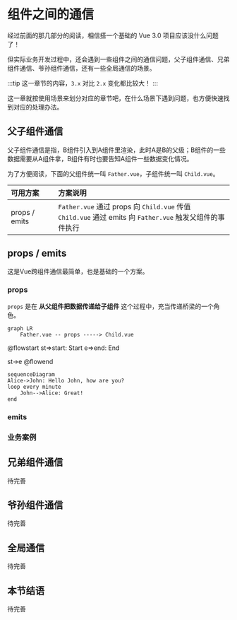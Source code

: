 # 组件之间的通信

经过前面的那几部分的阅读，相信搭一个基础的 Vue 3.0 项目应该没什么问题了！

但实际业务开发过程中，还会遇到一些组件之间的通信问题，父子组件通信、兄弟组件通信、爷孙组件通信，还有一些全局通信的场景。

:::tip
这一章节的内容，`3.x` 对比 `2.x` 变化都比较大！
:::

这一章就按使用场景来划分对应的章节吧，在什么场景下遇到问题，也方便快速找到对应的处理办法。

## 父子组件通信

父子组件通信是指，B组件引入到A组件里渲染，此时A是B的父级；B组件的一些数据需要从A组件拿，B组件有时也要告知A组件一些数据变化情况。

为了方便阅读，下面的父组件统一叫 `Father.vue`，子组件统一叫 `Child.vue`。

可用方案|方案说明
:--|:--
props / emits|`Father.vue` 通过 props 向 `Child.vue` 传值<br>`Child.vue` 通过 emits 向 `Father.vue` 触发父组件的事件执行

## props / emits

这是Vue跨组件通信最简单，也是基础的一个方案。

### props

`props` 是在 **从父组件把数据传递给子组件** 这个过程中，充当传递桥梁的一个角色。

```mermaid
graph LR
    Father.vue -- props -----> Child.vue
```

@flowstart
st=>start: Start
e=>end: End

st->e
@flowend



```mermaid
sequenceDiagram
Alice->John: Hello John, how are you?
loop every minute
    John-->Alice: Great!
end
```




### emits

### 业务案例

## 兄弟组件通信

待完善

## 爷孙组件通信

待完善

## 全局通信

待完善

## 本节结语

待完善